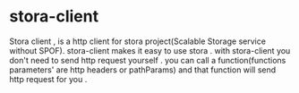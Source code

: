 # stora-client
Stora client , is a http client for stora project(Scalable Storage service without SPOF). stora-client makes it easy to use stora . with stora-client you don't need to send http request yourself . 
you can call a function(functions parameters' are http headers or pathParams) and that function will send http request for you . 
